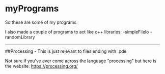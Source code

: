 # myPrograms
So these are some of my programs.

I also made a couple of programs to act like c++ libraries:
-simpleFileIo
-randomLibrary

--------

##Processing - This is just relevant to files ending with .pde

Not sure if you've ever come across the language "processing" but here is the website: https://processing.org/

